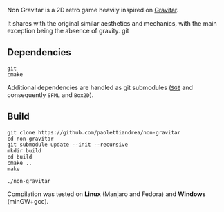 Non Gravitar is a 2D retro game heavily inspired on [Gravitar](https://en.wikipedia.org/wiki/Gravitar).

It shares with the original similar aesthetics and mechanics, with the main exception being the absence of gravity.
git 
## Dependencies
    git
    cmake
Additional dependencies are handled as git submodules ([`SGE`](https://github.com/paolettiandrea/SGE) and consequently `SFML` and `Box2D`).

## Build
    git clone https://github.com/paolettiandrea/non-gravitar
    cd non-gravitar
    git submodule update --init --recursive
    mkdir build
    cd build
    cmake ..
    make
    
    ./non-gravitar
    
Compilation was tested on **Linux** (Manjaro and Fedora) and **Windows** (minGW+gcc).